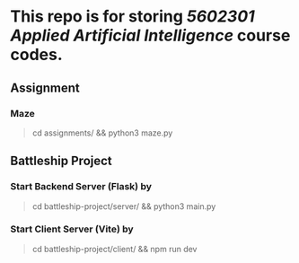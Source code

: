 # This repo is for storing *5602301 Applied Artificial Intelligence* course codes.

## Assignment

### Maze
> cd assignments/ && python3 maze.py

## Battleship Project

### Start Backend Server (Flask) by
> cd battleship-project/server/ && python3 main.py

### Start Client Server (Vite) by 
> cd battleship-project/client/ && npm run dev